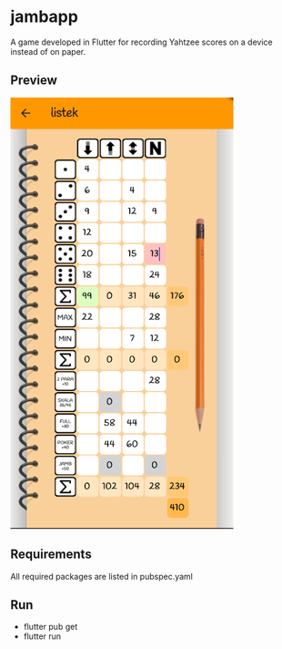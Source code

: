 # jambapp

A game developed in Flutter for recording Yahtzee scores on a device instead of on paper.

## Preview
![](https://github.com/Ilc97/jambapp/blob/main/example.png)

## Requirements
All required packages are listed in pubspec.yaml

## Run
- flutter pub get
- flutter run

